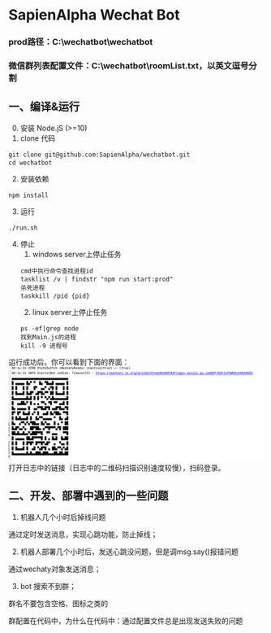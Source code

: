 # SapienAlpha Wechat Bot

### prod路径：C:\wechatbot\wechatbot

### 微信群列表配置文件：C:\wechatbot\roomList.txt，以英文逗号分割

## 一、编译&运行

0. 安装 Node.jS (>=10)
1. clone 代码

```text
git clone git@github.com:SapienAlpha/wechatbot.git
cd wechatbot
```

2. 安装依赖

```text
npm install
```

3. 运行

```text
./run.sh
```

4. 停止
    1. windows server上停止任务
    ```text
    cmd中执行命令查找进程id
   tasklist /v | findstr "npm run start:prod"
   杀死进程
   taskkill /pid {pid}
    ```
    2. linux server上停止任务
    ```text
    ps -ef|grep node
    找到Main.js的进程
    kill -9 进程号
    ```

运行成功后，你可以看到下面的界面：
![img.png](source/onScan.png)
打开日志中的链接（日志中的二维码扫描识别速度较慢），扫码登录。

## 二、开发、部署中遇到的一些问题

1. 机器人几个小时后掉线问题

通过定时发送消息，实现心跳功能，防止掉线；

2. 机器人部署几个小时后，发送心跳没问题，但是调msg.say()报错问题

通过wechaty对象发送消息；

3. bot 搜索不到群；

群名不要包含空格、图标之类的

群配置在代码中，为什么在代码中：通过配置文件总是出现发送失败的问题